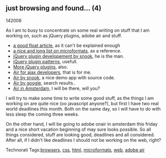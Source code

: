 <article><h1>just browsing and found... (4)</h1><time><span class="day">1</span><span class="month">4</span><span class="year">2008</span></time><p>As I am to busy to concentrate on some real writing on stuff that I am working on, such as jQuery plugins, adobe air and stuff.</p><ul><li><a href="http://www.smashingmagazine.com/2007/05/01/css-float-theory-things-you-should-know/">a good float article</a>, as it can't be explained enough</li><li><a href="http://www.virtualhosting.com/blog/2008/microformats-university-100-articles-and-resources/">a nice and long list on microformats</a>, as a reference.</li><li><a href="http://www.snook.ca/archives/javascript/jquery_plugin/">jQuery plugin developement by snook</a>, he is the man.</li><li><a href="http://www.learningjquery.com/2007/10/a-plugin-development-pattern">jQuery plugin patterns</a>, usefull.</li><li><a href="http://marcgrabanski.com/article/103/jQuery-Plugin-Actions-vs-Utilities">More jQuery plugins</a>, also.</li><li><a href="http://www.adobe.com/devnet/air/ajax/articles/air_ajax_developers_03.html">Air for ajax developers</a>, that is for me.</li><li><a href="http://www.snook.ca/archives/adobe_air/snoto_photo/">Air by snook</a>, a nice demo app with source code.</li><li><a href="http://www.google.com/search?q=air%20tutorials&sourceid=mozilla2&ie=utf-8&oe=utf-8">Air by google</a>, search results..</li><li><a href="http://onair.adobe.com/schedule/cities/amsterdam.php">Air in Amsterdam,</a> I will be there, will you?</li></ul><p>I will try to make some time to write some good stuff, as the things I am working on are quite nice (oo javascript anyone?), but first I have two real world deadlines this month. Both on the same day, so I will have to do with less sleep the coming three weeks.</p><p>On the other hand, I will be going to adobe onair in amsterdam this friday and a nice short vacation beginning of may sure looks possible. So all things considered, stuff are looking good, deadlines and all considered. After all, if I didn't like deadlines I should not be working on the web, right?</p><!-- Technorati Tags Start --><p>Technorati Tags:<a href="http://technorati.com/tag/browsers" rel="tag">browsers</a>, <a href="http://technorati.com/tag/css" rel="tag">css</a>, <a href="http://technorati.com/tag/html" rel="tag">html</a>, <a href="http://technorati.com/tag/microformats" rel="tag">microformats</a>, <a href="http://technorati.com/tag/web" rel="tag">web</a>, <a href="http://technorati.com/tag/adobe%20air" rel="tag">adobe air</a></p><!-- Technorati Tags End --></article>